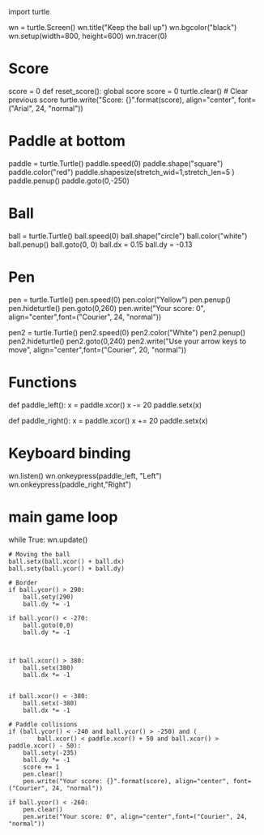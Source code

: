 

import turtle


wn = turtle.Screen()
wn.title("Keep the ball up")
wn.bgcolor("black")
wn.setup(width=800, height=600)
wn.tracer(0)

# Score
score = 0
def reset_score():
    global score
    score = 0
    turtle.clear()  # Clear previous score
    turtle.write("Score: {}".format(score), align="center", font=("Arial", 24, "normal"))



# Paddle at bottom
paddle = turtle.Turtle()
paddle.speed(0)
paddle.shape("square")
paddle.color("red")
paddle.shapesize(stretch_wid=1,stretch_len=5 )
paddle.penup()
paddle.goto(0,-250)

# Ball
ball = turtle.Turtle()
ball.speed(0)
ball.shape("circle")
ball.color("white")
ball.penup()
ball.goto(0, 0)
ball.dx = 0.15
ball.dy = -0.13


# Pen
pen = turtle.Turtle()
pen.speed(0)
pen.color("Yellow")
pen.penup()
pen.hideturtle()
pen.goto(0,260)
pen.write("Your score: 0", align="center",font=("Courier", 24, "normal"))


pen2 = turtle.Turtle()
pen2.speed(0)
pen2.color("White")
pen2.penup()
pen2.hideturtle()
pen2.goto(0,240)
pen2.write("Use your arrow keys to move", align="center",font=("Courier", 20, "normal"))



# Functions
def paddle_left():
    x = paddle.xcor()
    x -= 20
    paddle.setx(x)



def paddle_right():
    x = paddle.xcor()
    x += 20
    paddle.setx(x)



# Keyboard binding
wn.listen()
wn.onkeypress(paddle_left, "Left")
wn.onkeypress(paddle_right,"Right")




# main game loop
while True:
    wn.update()

    # Moving the ball
    ball.setx(ball.xcor() + ball.dx)
    ball.sety(ball.ycor() + ball.dy)

    # Border
    if ball.ycor() > 290:
        ball.sety(290)
        ball.dy *= -1

    if ball.ycor() < -270:
        ball.goto(0,0)
        ball.dy *= -1



    if ball.xcor() > 380:
        ball.setx(380)
        ball.dx *= -1


    if ball.xcor() < -380:
        ball.setx(-380)
        ball.dx *= -1

    # Paddle collisions
    if (ball.ycor() < -240 and ball.ycor() > -250) and (
            ball.xcor() < paddle.xcor() + 50 and ball.xcor() > paddle.xcor() - 50):
        ball.sety(-235)
        ball.dy *= -1
        score += 1
        pen.clear()
        pen.write("Your score: {}".format(score), align="center", font=("Courier", 24, "normal"))

    if ball.ycor() < -260:
        pen.clear()
        pen.write("Your score: 0", align="center",font=("Courier", 24, "normal"))
